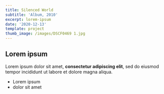```yaml
---
title: Silenced World
subtitle: 'Album, 2010'
excerpt: lorem-ipsum
date: '2020-12-13'
template: project
thumb_image: /images/DSCF0469 1.jpg
---
```

## Lorem ipsum

Lorem ipsum dolor sit amet, **consectetur adipiscing elit**, sed do eiusmod tempor incididunt ut labore et dolore magna aliqua.

- Lorem ipsum
- dolor sit amet